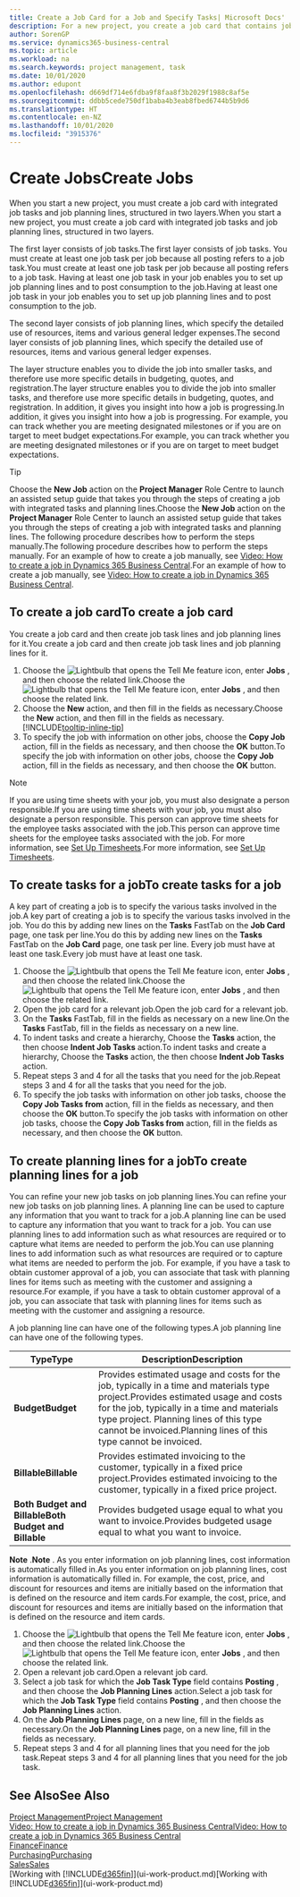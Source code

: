 ```yaml
---
title: Create a Job Card for a Job and Specify Tasks| Microsoft Docs'
description: For a new project, you create a job card that contains job tasks and planning lines, to help you manage progress and budgets.
author: SorenGP
ms.service: dynamics365-business-central
ms.topic: article
ms.workload: na
ms.search.keywords: project management, task
ms.date: 10/01/2020
ms.author: edupont
ms.openlocfilehash: d669df714e6fdba9f8faa8f3b2029f1988c8af5e
ms.sourcegitcommit: ddbb5cede750df1baba4b3eab8fbed6744b5b9d6
ms.translationtype: HT
ms.contentlocale: en-NZ
ms.lasthandoff: 10/01/2020
ms.locfileid: "3915376"
---
```

# <a name="create-jobs"></a><span data-ttu-id="5cba8-103">Create Jobs</span><span class="sxs-lookup"><span data-stu-id="5cba8-103">Create Jobs</span></span>
<span data-ttu-id="5cba8-104">When you start a new project, you must create a job card with integrated job tasks and job planning lines, structured in two layers.</span><span class="sxs-lookup"><span data-stu-id="5cba8-104">When you start a new project, you must create a job card with integrated job tasks and job planning lines, structured in two layers.</span></span>  

<span data-ttu-id="5cba8-105">The first layer consists of job tasks.</span><span class="sxs-lookup"><span data-stu-id="5cba8-105">The first layer consists of job tasks.</span></span> <span data-ttu-id="5cba8-106">You must create at least one job task per job because all posting refers to a job task.</span><span class="sxs-lookup"><span data-stu-id="5cba8-106">You must create at least one job task per job because all posting refers to a job task.</span></span> <span data-ttu-id="5cba8-107">Having at least one job task in your job enables you to set up job planning lines and to post consumption to the job.</span><span class="sxs-lookup"><span data-stu-id="5cba8-107">Having at least one job task in your job enables you to set up job planning lines and to post consumption to the job.</span></span>

<span data-ttu-id="5cba8-108">The second layer consists of job planning lines, which specify the detailed use of resources, items and various general ledger expenses.</span><span class="sxs-lookup"><span data-stu-id="5cba8-108">The second layer consists of job planning lines, which specify the detailed use of resources, items and various general ledger expenses.</span></span>

<span data-ttu-id="5cba8-109">The layer structure enables you to divide the job into smaller tasks, and therefore use more specific details in budgeting, quotes, and registration.</span><span class="sxs-lookup"><span data-stu-id="5cba8-109">The layer structure enables you to divide the job into smaller tasks, and therefore use more specific details in budgeting, quotes, and registration.</span></span> <span data-ttu-id="5cba8-110">In addition, it gives you insight into how a job is progressing.</span><span class="sxs-lookup"><span data-stu-id="5cba8-110">In addition, it gives you insight into how a job is progressing.</span></span> <span data-ttu-id="5cba8-111">For example, you can track whether you are meeting designated milestones or if you are on target to meet budget expectations.</span><span class="sxs-lookup"><span data-stu-id="5cba8-111">For example, you can track whether you are meeting designated milestones or if you are on target to meet budget expectations.</span></span>

> [!TIP]
> <span data-ttu-id="5cba8-112">Choose the **New Job** action on the **Project Manager** Role Centre to launch an assisted setup guide that takes you through the steps of creating a job with integrated tasks and planning lines.</span><span class="sxs-lookup"><span data-stu-id="5cba8-112">Choose the **New Job** action on the **Project Manager** Role Center to launch an assisted setup guide that takes you through the steps of creating a job with integrated tasks and planning lines.</span></span> <span data-ttu-id="5cba8-113">The following procedure describes how to perform the steps manually.</span><span class="sxs-lookup"><span data-stu-id="5cba8-113">The following procedure describes how to perform the steps manually.</span></span> <span data-ttu-id="5cba8-114">For an example of how to create a job manually, see [Video: How to create a job in Dynamics 365 Business Central](https://www.youtube.com/watch?v=VqaPWr7BWmw).</span><span class="sxs-lookup"><span data-stu-id="5cba8-114">For an example of how to create a job manually, see [Video: How to create a job in Dynamics 365 Business Central](https://www.youtube.com/watch?v=VqaPWr7BWmw).</span></span>

## <a name="to-create-a-job-card"></a><span data-ttu-id="5cba8-115">To create a job card</span><span class="sxs-lookup"><span data-stu-id="5cba8-115">To create a job card</span></span>
<span data-ttu-id="5cba8-116">You create a job card and then create job task lines and job planning lines for it.</span><span class="sxs-lookup"><span data-stu-id="5cba8-116">You create a job card and then create job task lines and job planning lines for it.</span></span>

1. <span data-ttu-id="5cba8-117">Choose the ![Lightbulb that opens the Tell Me feature](media/ui-search/search_small.png "Tell me what you want to do") icon, enter **Jobs** , and then choose the related link.</span><span class="sxs-lookup"><span data-stu-id="5cba8-117">Choose the ![Lightbulb that opens the Tell Me feature](media/ui-search/search_small.png "Tell me what you want to do") icon, enter **Jobs** , and then choose the related link.</span></span>  
2. <span data-ttu-id="5cba8-118">Choose the **New** action, and then fill in the fields as necessary.</span><span class="sxs-lookup"><span data-stu-id="5cba8-118">Choose the **New** action, and then fill in the fields as necessary.</span></span> [!INCLUDE[tooltip-inline-tip](includes/tooltip-inline-tip_md.md)]
3. <span data-ttu-id="5cba8-119">To specify the job with information on other jobs, choose the **Copy Job** action, fill in the fields as necessary, and then choose the **OK** button.</span><span class="sxs-lookup"><span data-stu-id="5cba8-119">To specify the job with information on other jobs, choose the **Copy Job** action, fill in the fields as necessary, and then choose the **OK** button.</span></span>

> [!NOTE]  
>   <span data-ttu-id="5cba8-120">If you are using time sheets with your job, you must also designate a person responsible.</span><span class="sxs-lookup"><span data-stu-id="5cba8-120">If you are using time sheets with your job, you must also designate a person responsible.</span></span> <span data-ttu-id="5cba8-121">This person can approve time sheets for the employee tasks associated with the job.</span><span class="sxs-lookup"><span data-stu-id="5cba8-121">This person can approve time sheets for the employee tasks associated with the job.</span></span> <span data-ttu-id="5cba8-122">For more information, see [Set Up Timesheets](projects-how-setup-time-sheets.md).</span><span class="sxs-lookup"><span data-stu-id="5cba8-122">For more information, see [Set Up Timesheets](projects-how-setup-time-sheets.md).</span></span>

## <a name="to-create-tasks-for-a-job"></a><span data-ttu-id="5cba8-123">To create tasks for a job</span><span class="sxs-lookup"><span data-stu-id="5cba8-123">To create tasks for a job</span></span>
<span data-ttu-id="5cba8-124">A key part of creating a job is to specify the various tasks involved in the job.</span><span class="sxs-lookup"><span data-stu-id="5cba8-124">A key part of creating a job is to specify the various tasks involved in the job.</span></span> <span data-ttu-id="5cba8-125">You do this by adding new lines on the **Tasks** FastTab on the **Job Card** page, one task per line.</span><span class="sxs-lookup"><span data-stu-id="5cba8-125">You do this by adding new lines on the **Tasks** FastTab on the **Job Card** page, one task per line.</span></span> <span data-ttu-id="5cba8-126">Every job must have at least one task.</span><span class="sxs-lookup"><span data-stu-id="5cba8-126">Every job must have at least one task.</span></span>

1. <span data-ttu-id="5cba8-127">Choose the ![Lightbulb that opens the Tell Me feature](media/ui-search/search_small.png "Tell me what you want to do") icon, enter **Jobs** , and then choose the related link.</span><span class="sxs-lookup"><span data-stu-id="5cba8-127">Choose the ![Lightbulb that opens the Tell Me feature](media/ui-search/search_small.png "Tell me what you want to do") icon, enter **Jobs** , and then choose the related link.</span></span>
2. <span data-ttu-id="5cba8-128">Open the job card for a relevant job.</span><span class="sxs-lookup"><span data-stu-id="5cba8-128">Open the job card for a relevant job.</span></span>
3. <span data-ttu-id="5cba8-129">On the **Tasks** FastTab, fill in the fields as necessary on a new line.</span><span class="sxs-lookup"><span data-stu-id="5cba8-129">On the **Tasks** FastTab, fill in the fields as necessary on a new line.</span></span>
4. <span data-ttu-id="5cba8-130">To indent tasks and create a hierarchy, Choose the **Tasks** action, the then choose **Indent Job Tasks** action.</span><span class="sxs-lookup"><span data-stu-id="5cba8-130">To indent tasks and create a hierarchy, Choose the **Tasks** action, the then choose **Indent Job Tasks** action.</span></span>
5. <span data-ttu-id="5cba8-131">Repeat steps 3 and 4 for all the tasks that you need for the job.</span><span class="sxs-lookup"><span data-stu-id="5cba8-131">Repeat steps 3 and 4 for all the tasks that you need for the job.</span></span>
6. <span data-ttu-id="5cba8-132">To specify the job tasks with information on other job tasks, choose the **Copy Job Tasks from** action, fill in the fields as necessary, and then choose the **OK** button.</span><span class="sxs-lookup"><span data-stu-id="5cba8-132">To specify the job tasks with information on other job tasks, choose the **Copy Job Tasks from** action, fill in the fields as necessary, and then choose the **OK** button.</span></span>

## <a name="to-create-planning-lines-for-a-job"></a><span data-ttu-id="5cba8-133">To create planning lines for a job</span><span class="sxs-lookup"><span data-stu-id="5cba8-133">To create planning lines for a job</span></span>
<span data-ttu-id="5cba8-134">You can refine your new job tasks on job planning lines.</span><span class="sxs-lookup"><span data-stu-id="5cba8-134">You can refine your new job tasks on job planning lines.</span></span> <span data-ttu-id="5cba8-135">A planning line can be used to capture any information that you want to track for a job.</span><span class="sxs-lookup"><span data-stu-id="5cba8-135">A planning line can be used to capture any information that you want to track for a job.</span></span> <span data-ttu-id="5cba8-136">You can use planning lines to add information such as what resources are required or to capture what items are needed to perform the job.</span><span class="sxs-lookup"><span data-stu-id="5cba8-136">You can use planning lines to add information such as what resources are required or to capture what items are needed to perform the job.</span></span> <span data-ttu-id="5cba8-137">For example, if you have a task to obtain customer approval of a job, you can associate that task with planning lines for items such as meeting with the customer and assigning a resource.</span><span class="sxs-lookup"><span data-stu-id="5cba8-137">For example, if you have a task to obtain customer approval of a job, you can associate that task with planning lines for items such as meeting with the customer and assigning a resource.</span></span>  

<span data-ttu-id="5cba8-138">A job planning line can have one of the following types.</span><span class="sxs-lookup"><span data-stu-id="5cba8-138">A job planning line can have one of the following types.</span></span>  

| <span data-ttu-id="5cba8-139">Type</span><span class="sxs-lookup"><span data-stu-id="5cba8-139">Type</span></span> | <span data-ttu-id="5cba8-140">Description</span><span class="sxs-lookup"><span data-stu-id="5cba8-140">Description</span></span> |
| --- | --- |
| <span data-ttu-id="5cba8-141">**Budget**</span><span class="sxs-lookup"><span data-stu-id="5cba8-141">**Budget**</span></span> |<span data-ttu-id="5cba8-142">Provides estimated usage and costs for the job, typically in a time and materials type project.</span><span class="sxs-lookup"><span data-stu-id="5cba8-142">Provides estimated usage and costs for the job, typically in a time and materials type project.</span></span> <span data-ttu-id="5cba8-143">Planning lines of this type cannot be invoiced.</span><span class="sxs-lookup"><span data-stu-id="5cba8-143">Planning lines of this type cannot be invoiced.</span></span> |
| <span data-ttu-id="5cba8-144">**Billable**</span><span class="sxs-lookup"><span data-stu-id="5cba8-144">**Billable**</span></span> |<span data-ttu-id="5cba8-145">Provides estimated invoicing to the customer, typically in a fixed price project.</span><span class="sxs-lookup"><span data-stu-id="5cba8-145">Provides estimated invoicing to the customer, typically in a fixed price project.</span></span> |
| <span data-ttu-id="5cba8-146">**Both Budget and Billable**</span><span class="sxs-lookup"><span data-stu-id="5cba8-146">**Both Budget and Billable**</span></span> |<span data-ttu-id="5cba8-147">Provides budgeted usage equal to what you want to invoice.</span><span class="sxs-lookup"><span data-stu-id="5cba8-147">Provides budgeted usage equal to what you want to invoice.</span></span> |

<span data-ttu-id="5cba8-148">**Note** .</span><span class="sxs-lookup"><span data-stu-id="5cba8-148">**Note** .</span></span> <span data-ttu-id="5cba8-149">As you enter information on job planning lines, cost information is automatically filled in.</span><span class="sxs-lookup"><span data-stu-id="5cba8-149">As you enter information on job planning lines, cost information is automatically filled in.</span></span> <span data-ttu-id="5cba8-150">For example, the cost, price, and discount for resources and items are initially based on the information that is defined on the resource and item cards.</span><span class="sxs-lookup"><span data-stu-id="5cba8-150">For example, the cost, price, and discount for resources and items are initially based on the information that is defined on the resource and item cards.</span></span>

1. <span data-ttu-id="5cba8-151">Choose the ![Lightbulb that opens the Tell Me feature](media/ui-search/search_small.png "Tell me what you want to do") icon, enter **Jobs** , and then choose the related link.</span><span class="sxs-lookup"><span data-stu-id="5cba8-151">Choose the ![Lightbulb that opens the Tell Me feature](media/ui-search/search_small.png "Tell me what you want to do") icon, enter **Jobs** , and then choose the related link.</span></span>
2. <span data-ttu-id="5cba8-152">Open a relevant job card.</span><span class="sxs-lookup"><span data-stu-id="5cba8-152">Open a relevant job card.</span></span>
3. <span data-ttu-id="5cba8-153">Select a job task for which the **Job Task Type** field contains **Posting** , and then choose the **Job Planning Lines** action.</span><span class="sxs-lookup"><span data-stu-id="5cba8-153">Select a job task for which the **Job Task Type** field contains **Posting** , and then choose the **Job Planning Lines** action.</span></span>  
4. <span data-ttu-id="5cba8-154">On the **Job Planning Lines** page, on a new line, fill in the fields as necessary.</span><span class="sxs-lookup"><span data-stu-id="5cba8-154">On the **Job Planning Lines** page, on a new line, fill in the fields as necessary.</span></span>
5. <span data-ttu-id="5cba8-155">Repeat steps 3 and 4 for all planning lines that you need for the job task.</span><span class="sxs-lookup"><span data-stu-id="5cba8-155">Repeat steps 3 and 4 for all planning lines that you need for the job task.</span></span>

## <a name="see-also"></a><span data-ttu-id="5cba8-156">See Also</span><span class="sxs-lookup"><span data-stu-id="5cba8-156">See Also</span></span>

[<span data-ttu-id="5cba8-157">Project Management</span><span class="sxs-lookup"><span data-stu-id="5cba8-157">Project Management</span></span>](projects-manage-projects.md)  
[<span data-ttu-id="5cba8-158">Video: How to create a job in Dynamics 365 Business Central</span><span class="sxs-lookup"><span data-stu-id="5cba8-158">Video: How to create a job in Dynamics 365 Business Central</span></span>](https://www.youtube.com/watch?v=VqaPWr7BWmw)  
[<span data-ttu-id="5cba8-159">Finance</span><span class="sxs-lookup"><span data-stu-id="5cba8-159">Finance</span></span>](finance.md)  
[<span data-ttu-id="5cba8-160">Purchasing</span><span class="sxs-lookup"><span data-stu-id="5cba8-160">Purchasing</span></span>](purchasing-manage-purchasing.md)  
[<span data-ttu-id="5cba8-161">Sales</span><span class="sxs-lookup"><span data-stu-id="5cba8-161">Sales</span></span>](sales-manage-sales.md)  
<span data-ttu-id="5cba8-162">[Working with [!INCLUDE[d365fin](includes/d365fin_md.md)]](ui-work-product.md)</span><span class="sxs-lookup"><span data-stu-id="5cba8-162">[Working with [!INCLUDE[d365fin](includes/d365fin_md.md)]](ui-work-product.md)</span></span>  
